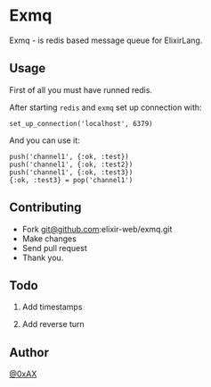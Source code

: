 # Exmq

Exmq - is redis based message queue for ElixirLang.

## Usage

First of all you must have runned redis.

After starting `redis` and `exmq` set up connection with:

```elixirlang
set_up_connection('localhost', 6379)
```

And you can use it:

```elixirlang
push('channel1', {:ok, :test})
push('channel1', {:ok, :test2})
push('channel1', {:ok, :test3})
{:ok, :test3} = pop('channel1')
```

## Contributing

  * Fork git@github.com:elixir-web/exmq.git
  * Make changes
  * Send pull request
  * Thank you.

## Todo

1. Add timestamps

2. Add reverse turn

## Author

[@0xAX](https://twitter.com/0xAX)
